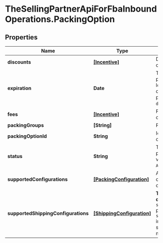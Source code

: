 # TheSellingPartnerApiForFbaInboundOperations.PackingOption

## Properties
Name | Type | Description | Notes
------------ | ------------- | ------------- | -------------
**discounts** | [**[Incentive]**](Incentive.md) | Discount for the offered option. | 
**expiration** | **Date** | The time at which this packing option is no longer valid. In [ISO 8601](https://developer-docs.amazon.com/sp-api/docs/iso-8601) datetime format with pattern `yyyy-MM-ddTHH:mm:ss.sssZ`. | [optional] 
**fees** | [**[Incentive]**](Incentive.md) | Fee for the offered option. | 
**packingGroups** | **[String]** | Packing group IDs. | 
**packingOptionId** | **String** | Identifier of a packing option. | 
**status** | **String** | The status of the packing option. Possible values: `OFFERED`, `ACCEPTED`, `EXPIRED`. | 
**supportedConfigurations** | [**[PackingConfiguration]**](PackingConfiguration.md) | A list of possible configurations for this option. | 
**supportedShippingConfigurations** | [**[ShippingConfiguration]**](ShippingConfiguration.md) | **This field is deprecated**. Use the `shippingRequirements` property under `supportedConfigurations` instead. List of supported shipping modes. | 



